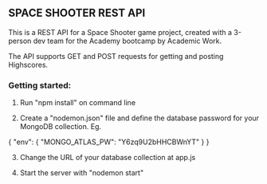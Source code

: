 ## SPACE SHOOTER REST API

This is a REST API for a Space Shooter game project, created with a 3-person dev team for the Academy bootcamp by Academic Work.

The API supports GET and POST requests for getting and posting Highscores.

### Getting started:

1. Run "npm install" on command line

2. Create a "nodemon.json" file and define the database password for your MongoDB collection. Eg.

{
    "env": {
        "MONGO_ATLAS_PW": "Y6zq9U2bHHCBWnYT"
    }
}

3. Change the URL of your database collection at app.js

4. Start the server with "nodemon start"